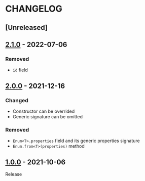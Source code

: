 # CHANGELOG
## [Unreleased]

## [2.1.0](../../compare/2.0.0..2.1.0) - 2022-07-06
### Removed
- `id` field

## [2.0.0](../../compare/1.0.0..2.0.0) - 2021-12-16
### Changed
- Constructor can be overrided
- Generic signature can be omitted

### Removed
- `Enum<T>.properties` field and its generic properties signature
- `Enum.from<T>(properties)` method

## [1.0.0](../../tree/1.0.0) - 2021-10-06
Release
